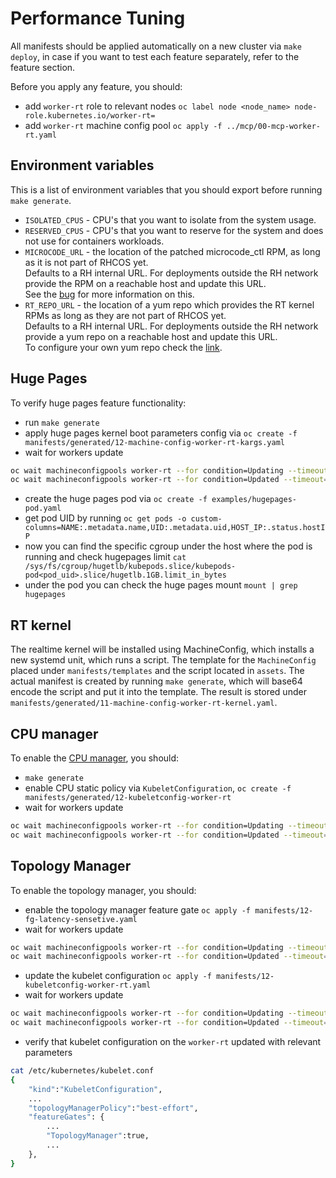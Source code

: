 # Performance Tuning

All manifests should be applied automatically on a new cluster via `make deploy`, in case if you want to test each feature separately, refer to the feature section.

Before you apply any feature, you should:

- add `worker-rt` role to relevant nodes `oc label node <node_name> node-role.kubernetes.io/worker-rt=`
- add `worker-rt` machine config pool `oc apply -f ../mcp/00-mcp-worker-rt.yaml`

## Environment variables

This is a list of environment variables that you should export before running `make generate`.

- `ISOLATED_CPUS` - CPU's that you want to isolate from the system usage.
- `RESERVED_CPUS` - CPU's that you want to reserve for the system and does not use for containers workloads.
- `MICROCODE_URL` - the location of the patched microcode_ctl RPM, as long as it is not part of RHCOS yet.  
  Defaults to a RH internal URL. For deployments outside the RH network provide the RPM on a reachable host and
  update this URL.  
  See the [bug](https://bugzilla.redhat.com/show_bug.cgi?id=1766178) for more information on this.
- `RT_REPO_URL` - the location of a yum repo which provides the RT kernel RPMs as long as they are not part of RHCOS yet.  
  Defaults to a RH internal URL. For deployments outside the RH network provide a yum repo on a reachable host
  and update this URL.  
  To configure your own yum repo check the [link](https://access.redhat.com/solutions/3176811).

## Huge Pages

To verify huge pages feature functionality:

- run `make generate`
- apply huge pages kernel boot parameters config via `oc create -f manifests/generated/12-machine-config-worker-rt-kargs.yaml`
- wait for workers update

```bash
oc wait machineconfigpools worker-rt --for condition=Updating --timeout=1800s
oc wait machineconfigpools worker-rt --for condition=Updated --timeout=1800s
```

- create the huge pages pod via `oc create -f examples/hugepages-pod.yaml`
- get pod UID by running `oc get pods -o custom-columns=NAME:.metadata.name,UID:.metadata.uid,HOST_IP:.status.hostIP`
- now you can find the specific cgroup under the host where the pod is running and check hugepages limit `cat /sys/fs/cgroup/hugetlb/kubepods.slice/kubepods-pod<pod_uid>.slice/hugetlb.1GB.limit_in_bytes`
- under the pod you can check the huge pages mount `mount | grep hugepages`

## RT kernel

The realtime kernel will be installed using MachineConfig, which installs a new systemd unit, which runs a script.
The template for the `MachineConfig` placed under `manifests/templates` and the script located in `assets`. The actual manifest is created by running `make generate`,
which will base64 encode the script and put it into the template. The result is stored under `manifests/generated/11-machine-config-worker-rt-kernel.yaml`.

## CPU manager

To enable the [CPU manager](https://docs.openshift.com/container-platform/4.2/scalability_and_performance/using-cpu-manager.html), you should:

- `make generate`
- enable CPU static policy via `KubeletConfiguration`, `oc create -f manifests/generated/12-kubeletconfig-worker-rt`
- wait for workers update

```bash
oc wait machineconfigpools worker-rt --for condition=Updating --timeout=1800s
oc wait machineconfigpools worker-rt --for condition=Updated --timeout=1800s
```

## Topology Manager

To enable the topology manager, you should:

- enable the topology manager feature gate `oc apply -f manifests/12-fg-latency-sensetive.yaml`
- wait for workers update

```bash
oc wait machineconfigpools worker-rt --for condition=Updating --timeout=1800s
oc wait machineconfigpools worker-rt --for condition=Updated --timeout=1800s
```

- update the kubelet configuration `oc apply -f manifests/12-kubeletconfig-worker-rt.yaml`
- wait for workers update

```bash
oc wait machineconfigpools worker-rt --for condition=Updating --timeout=1800s
oc wait machineconfigpools worker-rt --for condition=Updated --timeout=1800s
```

- verify that kubelet configuration on the `worker-rt` updated with relevant parameters

```bash
cat /etc/kubernetes/kubelet.conf
{
    "kind":"KubeletConfiguration",
    ...
    "topologyManagerPolicy":"best-effort",
    "featureGates": {
        ...
        "TopologyManager":true,
        ...
    },
}
```
